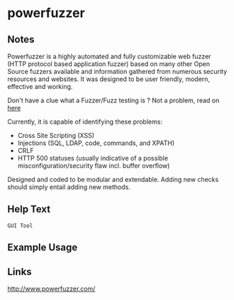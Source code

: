 # powerfuzzer

Notes
-------
Powerfuzzer is a highly automated and fully customizable web fuzzer (HTTP protocol based application fuzzer) based on many other Open Source fuzzers available and information gathered from numerous security resources and websites. It was designed to be user friendly, modern, effective and working.

Don't have a clue what a Fuzzer/Fuzz testing is ? Not a problem, read on [here](http://en.wikipedia.org/wiki/Fuzz_testing)

Currently, it is capable of identifying these problems:
- Cross Site Scripting (XSS)
- Injections (SQL, LDAP, code, commands, and XPATH)
- CRLF
- HTTP 500 statuses (usually indicative of a possible misconfiguration/security flaw incl. buffer overflow)

Designed and coded to be modular and extendable. Adding new checks should simply entail adding new methods.


Help Text
-------
```
GUI Tool
```

Example Usage
-------

Links
-------
http://www.powerfuzzer.com/
